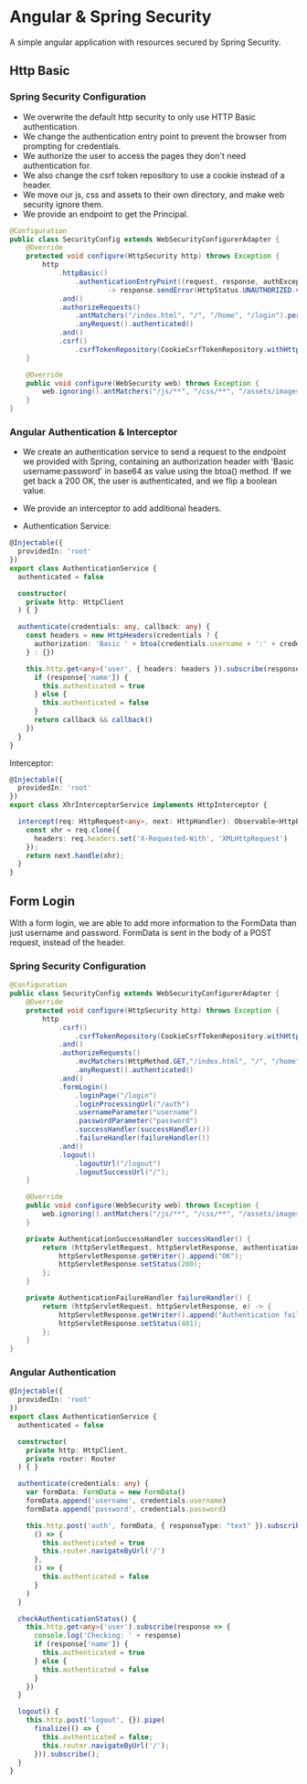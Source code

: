 # Angular & Spring Security

A simple angular application with resources secured by Spring Security.

## Http Basic 

### Spring Security Configuration

- We overwrite the default http security to only use HTTP Basic authentication.
- We change the authentication entry point to prevent the browser from prompting for credentials.
- We authorize the user to access the pages they don't need authentication for.
- We also change the csrf token repository to use a cookie instead of a header.
- We move our js, css and assets to their own directory, and make web security ignore them.
- We provide an endpoint to get the Principal.

```java
@Configuration
public class SecurityConfig extends WebSecurityConfigurerAdapter {
    @Override
    protected void configure(HttpSecurity http) throws Exception {
        http
            .httpBasic()
                .authenticationEntryPoint((request, response, authException) 
                        -> response.sendError(HttpStatus.UNAUTHORIZED.value(), HttpStatus.UNAUTHORIZED.getReasonPhrase()))
            .and()
            .authorizeRequests()
                .antMatchers("/index.html", "/", "/home", "/login").permitAll()
                .anyRequest().authenticated()
            .and()
            .csrf()
                .csrfTokenRepository(CookieCsrfTokenRepository.withHttpOnlyFalse());
    }

    @Override
    public void configure(WebSecurity web) throws Exception {
        web.ignoring().antMatchers("/js/**", "/css/**", "/assets/images/**");
    }
}
```

### Angular Authentication & Interceptor

- We create an authentication service to send a request to the endpoint we provided with Spring,
containing an authorization header with 'Basic username:password' in base64 as value using the btoa() method.
If we get back a 200 OK, the user is authenticated, and we flip a boolean value.
- We provide an interceptor to add additional headers.

- Authentication Service:
```typescript
@Injectable({
  providedIn: 'root'
})
export class AuthenticationService {
  authenticated = false

  constructor(
    private http: HttpClient
  ) { }

  authenticate(credentials: any, callback: any) {
    const headers = new HttpHeaders(credentials ? {
      authorization: 'Basic ' + btoa(credentials.username + ':' + credentials.password)
    } : {})

    this.http.get<any>('user', { headers: headers }).subscribe(response => {
      if (response['name']) {
        this.authenticated = true
      } else {
        this.authenticated = false
      }
      return callback && callback()
    })
  }
}
```

Interceptor:
```typescript
@Injectable({
  providedIn: 'root'
})
export class XhrInterceptorService implements HttpInterceptor {

  intercept(req: HttpRequest<any>, next: HttpHandler): Observable<HttpEvent<any>> {
    const xhr = req.clone({
      headers: req.headers.set('X-Requested-With', 'XMLHttpRequest')
    });
    return next.handle(xhr);
  }
}
```

## Form Login

With a form login, we are able to add more information to the FormData than just username and password.
FormData is sent in the body of a POST request, instead of the header.

### Spring Security Configuration

```java
@Configuration
public class SecurityConfig extends WebSecurityConfigurerAdapter {
    @Override
    protected void configure(HttpSecurity http) throws Exception {
        http
            .csrf()
                .csrfTokenRepository(CookieCsrfTokenRepository.withHttpOnlyFalse())
            .and()
            .authorizeRequests()
                .mvcMatchers(HttpMethod.GET,"/index.html", "/", "/home", "/login").permitAll()
                .anyRequest().authenticated()
            .and()
            .formLogin()
                .loginPage("/login")
                .loginProcessingUrl("/auth")
                .usernameParameter("username")
                .passwordParameter("password")
                .successHandler(successHandler())
                .failureHandler(failureHandler())
            .and()
            .logout()
                .logoutUrl("/logout")
                .logoutSuccessUrl("/");
    }

    @Override
    public void configure(WebSecurity web) throws Exception {
        web.ignoring().antMatchers("/js/**", "/css/**", "/assets/images/**");
    }

    private AuthenticationSuccessHandler successHandler() {
        return (httpServletRequest, httpServletResponse, authentication) -> {
            httpServletResponse.getWriter().append("OK");
            httpServletResponse.setStatus(200);
        };
    }

    private AuthenticationFailureHandler failureHandler() {
        return (httpServletRequest, httpServletResponse, e) -> {
            httpServletResponse.getWriter().append("Authentication failure");
            httpServletResponse.setStatus(401);
        };
    }
}
```

### Angular Authentication

```typescript
@Injectable({
  providedIn: 'root'
})
export class AuthenticationService {
  authenticated = false

  constructor(
    private http: HttpClient,
    private router: Router
  ) { }

  authenticate(credentials: any) {
    var formData: FormData = new FormData()
    formData.append('username', credentials.username)
    formData.append('password', credentials.password)

    this.http.post('auth', formData, { responseType: "text" }).subscribe(
      () => {
        this.authenticated = true
        this.router.navigateByUrl('/')
      },
      () => {
        this.authenticated = false
      }
    )
  }

  checkAuthenticationStatus() {
    this.http.get<any>('user').subscribe(response => {
      console.log('Checking: ' + response)
      if (response['name']) {
        this.authenticated = true
      } else {
        this.authenticated = false
      }
    })
  }

  logout() {
    this.http.post('logout', {}).pipe(
      finalize(() => {
        this.authenticated = false;
        this.router.navigateByUrl('/');
      })).subscribe();
  }
}
```